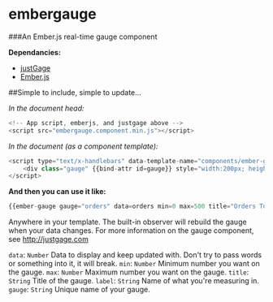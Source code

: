 embergauge
==========

###An Ember.js real-time gauge component

**Dependancies:**

+ [justGage](http://justgage.com/)
+ [Ember.js](http://emberjs.com/)

##Simple to include, simple to update...

*In the document head:*
```javascript
<!-- App script, emberjs, and justgage above -->
<script src="embergauge.component.min.js"></script>
```

*In the document (as a component template):*
```javascript
<script type="text/x-handlebars" data-template-name="components/ember-gauge">
    <div class="gauge" {{bind-attr id=gauge}} style="width:200px; height:160px; margin:0 auto;"></div> {{! you can add custom styling here. It's included inline based on what justgage.com did.}}
</script>
```


**And then you can use it like:**

```javascript
{{ember-gauge gauge="orders" data=orders min=0 max=500 title="Orders Today" label="Orders"}}
```

Anywhere in your template. The built-in observer will rebuild the gauge when your data changes. For more information on the gauge component, see http://justgage.com


`data`: `Number` Data to display and keep updated with. Don't try to pass words or something into it, it will break.
`min`: `Number` Minimum number you want on the gauge.
`max`: `Number` Maximum number you want on the gauge.
`title`: `String` Title of the gauge.
`label`: `String` Name of what you're measuring in.
`gauge`: `String` Unique name of your gauge.

